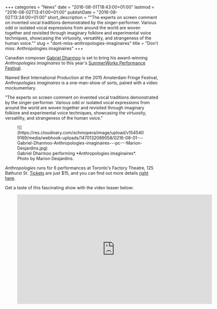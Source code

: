 +++
categories = "News"
date = "2016-08-01T18:43:00+01:00"
lastmod = "2016-08-02T13:41:00+01:00"
publishDate = "2016-08-02T13:34:00+01:00"
short_description = "\"The experts on screen comment on invented vocal traditions demonstrated by the singer-performer. Various odd or isolated vocal expressions from around the world are woven together and revisited through imaginary folklore and experimental voice techniques, showcasing the virtuosity, versatility, and strangeness of the human voice.\""
slug = "dont-miss-anthropologies-imaginaires"
title = "Don&#039;t miss: Anthropologies imaginaires"
+++

Canadian composer [Gabriel Dharmoo](/scene/people/gabriel-dharmoo/) is set to bring his award-winning *Anthropologies imaginaires* to this year's [SummerWorks Performance Festival](https://apps.vendini.com/ticket-software.html?t=tix&e=77a4481bec72d470d30eb8ceeac384a8&vqitq=b9f9ea4f-51d4-42ac-8475-a9a1b32abe7a&vqitp=16c9dcf9-9299-4881-b9f4-4c9d75996cfa&vqitts=1468851556&vqitc=vendini&vqite=itl&vqitrt=Safetynet&vqith=85977537fcd4e0d593d13a7c732ea577).

Named Best International Production at the 2015 Amsterdam Fringe Festival, *Anthropologies imaginaires* is a one-man-show of sorts, paired with a video mockumentary.

"The experts on screen comment on invented vocal traditions demonstrated by the singer-performer. Various odd or isolated vocal expressions from around the world are woven together and revisited through imaginary folklore and experimental voice techniques, showcasing the virtuosity, versatility, and strangeness of the human voice."

<figure data-type="image">
![](https://res.cloudinary.com/schmopera/image/upload/v1545409169/media/webhook-uploads/1470132089058/0216-08-01---Gabriel-Dharmoo-Anthropologies-imaginaires---pc---Marion-Desjardins.jpg)<figcaption>Gabriel Dharmoo performing *Anthropologies imaginaires*. Photo by Marion Desjardins.</figcaption>
</figure>

*Anthropologies* runs for 6 performances at Toronto's Factory Theatre, 125 Bathurst St. [Tickets](https://apps.vendini.com/ticket-software.html?t=tix&e=77a4481bec72d470d30eb8ceeac384a8&vqitq=b9f9ea4f-51d4-42ac-8475-a9a1b32abe7a&vqitp=16c9dcf9-9299-4881-b9f4-4c9d75996cfa&vqitts=1468851556&vqitc=vendini&vqite=itl&vqitrt=Safetynet&vqith=85977537fcd4e0d593d13a7c732ea577) are just $15, and you can find out more details [right here](https://www.facebook.com/events/1737804323172141/).

Get a taste of this fascinating show with the video teaser below:

<figure data-type="video">
<iframe src="https://player.vimeo.com/video/105009513" width="640" height="360" frameborder="0" webkitallowfullscreen mozallowfullscreen allowfullscreen></iframe>
<p><a href="https://vimeo.com/105009513">
</figure>
